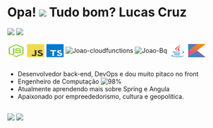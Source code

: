 # Opa! <img src="https://raw.githubusercontent.com/MartinHeinz/MartinHeinz/master/wave.gif" width="25px" style="max-width:100%;"> Tudo bom? Lucas Cruz

<div>
  <a href="https://github.com/lucascruz-joao"></a>
  <img height="150em" src="https://github-readme-stats.vercel.app/api?username=lucascruz-joao&show_icons=true&theme=dark&include_all_commits=true&count_private=true"/>
  <img height="150em" src="https://github-readme-stats.vercel.app/api/top-langs/?username=lucascruz-joao&layout=compact&langs_count=7&theme=dark"/>
</div>
<div style="display: inline_block"><br>
  <img align="center" alt="Joao-nodeJs" height="30" width="40" src="https://github.com/devicons/devicon/blob/master/icons/nodejs/nodejs-original.svg">
  <img align="center" alt="Joao-Js" height="30" width="40" src="https://github.com/devicons/devicon/blob/master/icons/javascript/javascript-original.svg">
  <img align="center" alt="Joao-Ts" height="30" width="40" src="https://github.com/devicons/devicon/blob/master/icons/typescript/typescript-original.svg">
  <img align="center" alt="Joao-cloudfunctions" height="30" width="40" src="https://symbols.getvecta.com/stencil_3/12_firebase-cloud-function.76ca17a18b.svg">
  <img align="center" alt="Joao-Bq" height="30" width="40" src="https://symbols.getvecta.com/stencil_4/10_google-bigquery.1db70bc8fd.svg">
  <img align="center" alt="Joao-Java" height="30" width="40" src="https://github.com/devicons/devicon/blob/master/icons/java/java-original.svg">
  <img align="center" alt="Joao-Kotlin" height="30" width="40" src="https://github.com/devicons/devicon/blob/master/icons/kotlin/kotlin-original.svg">
  
</div>

##

- Desenvolvedor back-end, DevOps e dou muito pitaco no front
- Engenheiro de Computação ![98%](https://progress-bar.dev/98)
- Atualmente aprendendo mais sobre Spring e Angula
- Apaixonado por empreededorismo, cultura e geopolítica.
  
##

<div> 
  <a href = "mailto:lucascruz.joao@alu.ufc.br"><img src="https://img.shields.io/badge/-Gmail-%23333?style=for-the-badge&logo=gmail&logoColor=white" target="_blank"></a>
  <a href="https://www.linkedin.com/in/lucascruz-joao/" target="_blank"><img src="https://img.shields.io/badge/-LinkedIn-%230077B5?style=for-the-badge&logo=linkedin&logoColor=white" target="_blank"></a> 
</div>

<!---
lucascruz-joao/lucascruz-joao is a ✨ special ✨ repository because its `README.md` (this file) appears on your GitHub profile.
You can click the Preview link to take a look at your changes.
--->
